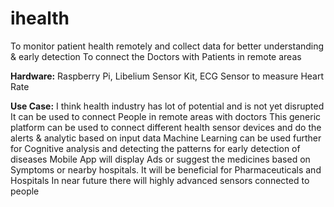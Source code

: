 # ihealth
To monitor patient health remotely and collect data for better understanding & early detection
To connect the Doctors with Patients in remote areas

**Hardware:**
Raspberry Pi, Libelium Sensor Kit, ECG Sensor to measure Heart Rate

**Use Case:**
I think health industry has lot of potential and is not yet disrupted
It can be used to connect People in remote areas with doctors
This generic platform can be used to connect different health sensor devices and do the alerts & analytic based on input data
Machine Learning can be used further for Cognitive analysis and detecting the patterns for early detection of diseases
Mobile App will display Ads or suggest the medicines based on Symptoms or nearby hospitals. It will be beneficial for Pharmaceuticals and Hospitals
In near future there will highly advanced sensors connected to people

